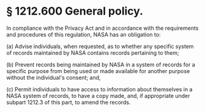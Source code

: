 # § 1212.600   General policy.

In compliance with the Privacy Act and in accordance with the requirements and procedures of this regulation, NASA has an obligation to:


(a) Advise individuals, when requested, as to whether any specific system of records maintained by NASA contains records pertaining to them;


(b) Prevent records being maintained by NASA in a system of records for a specific purpose from being used or made available for another purpose without the individual's consent; and,


(c) Permit individuals to have access to information about themselves in a NASA system of records, to have a copy made, and, if appropriate under subpart 1212.3 of this part, to amend the records.




